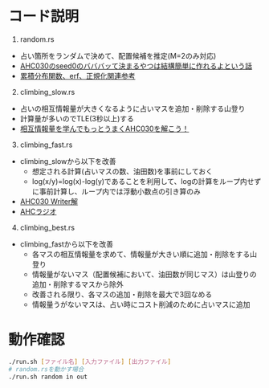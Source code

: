 # コード説明

1. random.rs
- 占い箇所をランダムで決めて、配置候補を推定(M=2のみ対応)
- [AHC030のseed0のバババッて決まるやつは結構簡単に作れるよという話](https://qiita.com/aplysia/items/c3f2111110ac5043710a)
- [累積分布関数、erf、正規化関連参考](https://bowwowforeach.hatenablog.com/entry/2023/08/24/205427?)

2. climbing_slow.rs
- 占いの相互情報量が大きくなるように占いマスを追加・削除する山登り
- 計算量が多いのでTLE(3秒以上)する
- [相互情報量を学んでもっとうまくAHC030を解こう！](https://qiita.com/aplysia/items/29a4fb4573fc1b8dec79)

3. climbing_fast.rs
- climbing_slowから以下を改善
    - 想定される計算(占いマスの数、油田数)を事前にしておく
    - log(x/y)=log(x)-log(y)であることを利用して、logの計算をループ内せずに事前計算し、ループ内では浮動小数点の引き算のみ
- [AHC030 Writer解](https://atcoder.jp/contests/ahc030/submissions/50443474)
- [AHCラジオ](https://www.youtube.com/watch?v=YvCYsiu-TQs&t=6s)

4. climbing_best.rs
- climbing_fastから以下を改善
    - 各マスの相互情報量を求めて、情報量が大きい順に追加・削除をする山登り
    - 情報量がないマス（配置候補において、油田数が同じマス）は山登りの追加・削除するマスから除外
    - 改善される限り、各マスの追加・削除を最大で3回なめる
    - 情報量うがないマスは、占い時にコスト削減のために占いマスに追加

# 動作確認

```bash
./run.sh [ファイル名] [入力ファイル] [出力ファイル]
# random.rsを動かす場合
./run.sh random in out
```